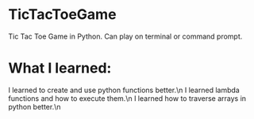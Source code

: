 # TicTacToeGame
Tic Tac Toe Game in Python.
Can play on terminal or command prompt.

# What I learned:
I learned to create and use python functions better.\n
I learned lambda functions and how to execute them.\n
I learned how to traverse arrays in python better.\n
